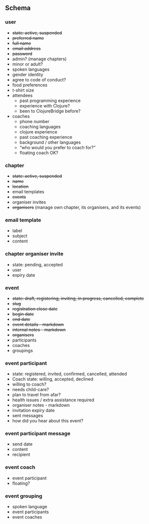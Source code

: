 ## Schema

### user

- ~~state: active, suspended~~
- ~~preferred name~~
- ~~full name~~
- ~~email address~~
- ~~password~~
- admin? (manage chapters)
- minor or adult?
- spoken languages
- gender identity
- agree to code of conduct?
- food preferences
- t-shirt size
- attendees
  - past programming experience
  - experience with Clojure?
  - been to ClojureBridge before?
- coaches
  - phone number
  - coaching languages
  - clojure experience
  - past coaching experience
  - background / other languages
  - “who would you prefer to coach for?”
  - floating coach OK?

### chapter

- ~~state: active, suspended~~
- ~~name~~
- ~~location~~
- email templates
- ~~events~~
- organiser invites
- ~~organisers~~ (manage own chapter, its organisers, and its events)

### email template

- label
- subject
- content

### chapter organiser invite

- state: pending, accepted
- user
- expiry date

### event

- ~~state: draft, registering, inviting, in progress, cancelled, complete~~
- ~~slug~~
- ~~registration close date~~
- ~~begin date~~
- ~~end date~~
- ~~event details - markdown~~
- ~~internal notes - markdown~~
- ~~organisers~~
- participants
- coaches
- groupings

### event participant

- state: registered, invited, confirmed, cancelled, attended
- Coach state: willing, accepted, declined
- willing to coach?
- needs child-care?
- plan to travel from afar?
- health issues / extra assistance required
- organiser notes - markdown
- invitation expiry date
- sent messages
- how did you hear about this event?

### event participant message

- send date
- content
- recipient

### event coach

- event participant
- floating?

### event grouping

- spoken language
- event participants
- event coaches

